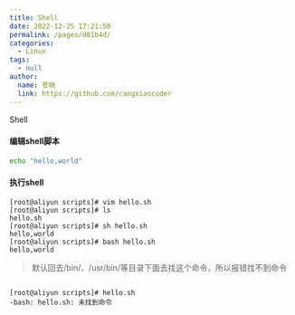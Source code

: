 ```yaml
---
title: Shell
date: 2022-12-25 17:21:50
permalink: /pages/d81b4d/
categories: 
  - Linux
tags: 
  - null
author: 
  name: 苍晓
  link: https://github.com/cangxiaocoder
---
```

Shell

#### 编辑shell脚本

```sh
echo "hello,world"
```

#### 执行shell

```shell
[root@aliyun scripts]# vim hello.sh
[root@aliyun scripts]# ls
hello.sh
[root@aliyun scripts]# sh hello.sh
hello,world
[root@aliyun scripts]# bash hello.sh
hello,world

```

>   默认回去/bin/、/usr/bin/等目录下面去找这个命令，所以报错找不到命令

```shell

[root@aliyun scripts]# hello.sh
-bash: hello.sh: 未找到命令
```

